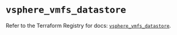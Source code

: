 # `vsphere_vmfs_datastore`

Refer to the Terraform Registry for docs: [`vsphere_vmfs_datastore`](https://registry.terraform.io/providers/vmware/vsphere/2.13.0/docs/resources/vmfs_datastore).
